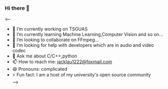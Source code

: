 ### Hi there 👋

<--

- 🔭 I’m currently working on TSGUAS
- 🌱 I’m currently learning Machine Learning,Computer Vision and so on...
- 👯 I’m looking to collaborate on FFmpeg...
- 🤔 I’m looking for help with developers which are in audio and video codec
- 💬 Ask me about C/C++,python
- 📫 How to reach me: jacklau1222@foxmail.com
- 😄 Pronouns: complicated
- ⚡ Fun fact: I am a host of my university's open source community    
-->
